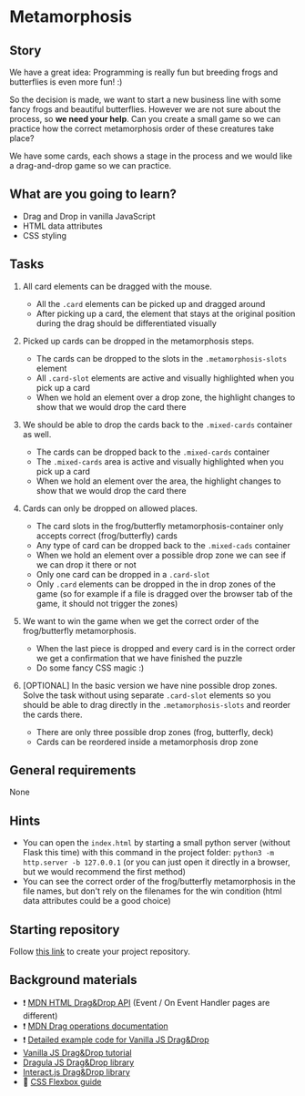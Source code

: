 # Metamorphosis

## Story

We have a great idea: Programming is really fun but breeding frogs and butterflies is even more fun! :)

So the decision is made, we want to start a new business line with some fancy frogs and beautiful butterflies. However we are not sure about the process, so **we need your help**. Can you create a small game so we can practice how the correct metamorphosis order of these creatures take place?

We have some cards, each shows a stage in the process and we would like a drag-and-drop game so we can practice.

## What are you going to learn?

- Drag and Drop in vanilla JavaScript
- HTML data attributes
- CSS styling

## Tasks


1. All card elements can be dragged with the mouse.

    - All the `.card` elements can be picked up and dragged around
    - After picking up a card, the element that stays at the original position during the drag
 should be differentiated visually

2. Picked up cards can be dropped in the metamorphosis steps.

    - The cards can be dropped to the slots in the `.metamorphosis-slots` element
    - All `.card-slot` elements are active and visually highlighted when you pick up a card
    - When we hold an element over a drop zone, the highlight changes to show that we would drop the card there

3. We should be able to drop the cards back to the `.mixed-cards` container as well.

    - The cards can be dropped back to the `.mixed-cards` container
    - The `.mixed-cards` area is active and visually highlighted when you pick up a card
    - When we hold an element over the area, the highlight changes to show that we would drop the card there

4. Cards can only be dropped on allowed places.

    - The card slots in the frog/butterfly metamorphosis-container only accepts correct (frog/butterfly) cards
    - Any type of card can be dropped back to the `.mixed-cads` container
    - When we hold an element over a possible drop zone we can see if we can drop it there or not
    - Only one card can be dropped in a `.card-slot`
    - Only `.card` elements can be dropped in the in drop zones of the game (so for example if a file is dragged
 over the browser tab of the game, it should not trigger the zones)

5. We want to win the game when we get the correct order of the frog/butterfly metamorphosis.

    - When the last piece is dropped and every card is in the correct order we get a confirmation that we have finished the puzzle
    - Do some fancy CSS magic :)

6. [OPTIONAL] In the basic version we have nine possible drop zones. Solve the task without using separate `.card-slot` elements so you should be able to drag directly in the `.metamorphosis-slots` and reorder the cards there.

    - There are only three possible drop zones (frog, butterfly, deck)
    - Cards can be reordered inside a metamorphosis drop zone


## General requirements


None

## Hints

- You can open the `index.html` by starting a small python server (without Flask this time) with this command in the project folder: `python3 -m http.server -b 127.0.0.1` (or you can just open it directly in a browser, but we would recommend the first method)
- You can see the correct order of the frog/butterfly metamorphosis in the file names, but don't rely on the
  filenames for the win condition (html data attributes could be a good choice)

## Starting repository

Follow [this link](https://journey.code.cool/v2/project/solo/blueprint/metamorphosis/javascript) to create your project repository.

## Background materials

- :exclamation: [MDN HTML Drag&Drop API](https://developer.mozilla.org/en-US/docs/Web/API/HTML_Drag_and_Drop_API)  (Event / On Event Handler pages are different)
- :exclamation: [MDN Drag operations documentation](https://developer.mozilla.org/en-US/docs/Web/API/HTML_Drag_and_Drop_API/Drag_operations)
- :exclamation: [Detailed example code for Vanilla JS Drag&Drop](https://codepen.io/szrudi/pen/gOpLyKd)
- [Vanilla JS Drag&Drop tutorial](https://code-boxx.com/javascript-drag-and-drop/)
- [Dragula JS Drag&Drop library](https://bevacqua.github.io/dragula)
- [Interact.js Drag&Drop library](https://interactjs.io/)
- :open_book: [CSS Flexbox guide](https://css-tricks.com/snippets/css/a-guide-to-flexbox/)
